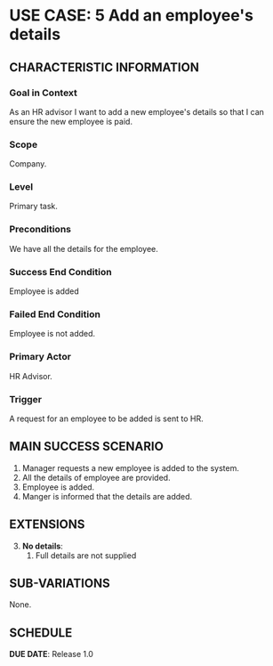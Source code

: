 # USE CASE: 5 Add an employee's details

## CHARACTERISTIC INFORMATION

### Goal in Context

As an HR advisor I want to add a new employee's details so that I can ensure the new employee is paid.
### Scope

Company.

### Level

Primary task.

### Preconditions

We have all the details for the employee.

### Success End Condition

Employee is added

### Failed End Condition

Employee is not added.

### Primary Actor

HR Advisor.

### Trigger

A request for an employee to be added is sent to HR.

## MAIN SUCCESS SCENARIO

1. Manager requests a new employee is added to the system.
2. All the details of employee are provided.
3. Employee is added.
4. Manger is informed that the details are added.

## EXTENSIONS

3. **No details**:
    1. Full details are not supplied

## SUB-VARIATIONS

None.

## SCHEDULE

**DUE DATE**: Release 1.0
